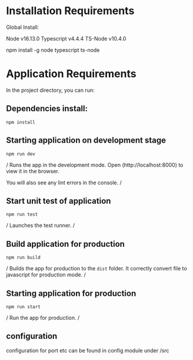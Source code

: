 # Installation Requirements

Global Install:

Node v16.13.0
Typescript v4.4.4
TS-Node v10.4.0

npm install -g node typescript ts-node

# Application Requirements

In the project directory, you can run:

## Dependencies install:

`npm install`

## Starting application on development stage

`npm run dev`

/
Runs the app in the development mode.
Open (http://localhost:8000) to view it in the browser.

You will also see any lint errors in the console.
/

## Start unit test of application

`npm run test`

/
Launches the test runner.
/

## Build application for production

`npm run build`

/
Builds the app for production to the `dist` folder.
It correctly convert file to javascript for production mode.
/

## Starting application for production

`npm run start`

/
Run the app for production.
/

## configuration

configuration for port etc can be found in config module under /src
